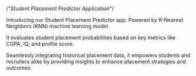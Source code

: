 /"*Student Placement Predictor Application*"/


Introducing our Student Placement Predictor app: Powered by K-Nearest Neighbors (KNN) machine learning model.

It evaluates student placement probabilities based on key metrics like CGPA, IQ, and profile score.

Seamlessly integrating historical placement data, it empowers students and recruiters alike by providing insights to enhance placement strategies and outcomes.
